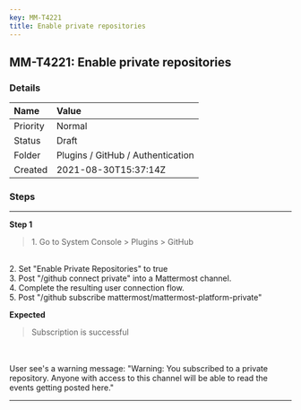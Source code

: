 ```yaml
---
key: MM-T4221
title: Enable private repositories
---
```


## MM-T4221: Enable private repositories

### Details

| Name     | Value                             |
| :------- | :-------------------------------- |
| Priority | Normal                            |
| Status   | Draft                             |
| Folder   | Plugins / GitHub / Authentication |
| Created  | 2021-08-30T15:37:14Z              |

### Steps

<hr/>

**Step 1**

> <article>1. Go to System Console &gt; Plugins &gt; GitHub

<br />2. Set "Enable Private Repositories" to true
<br />3. Post "/github connect private" into a Mattermost channel.
<br />4. Complete the resulting user connection flow.
<br />5. Post "/github subscribe mattermost/mattermost-platform-private"</article>

**Expected**

> <article>Subscription is successful

<br /><br />User see's a warning message: "Warning: You subscribed to a private repository. Anyone with access to this channel will be able to read the events getting posted here."</article>

<hr/>
